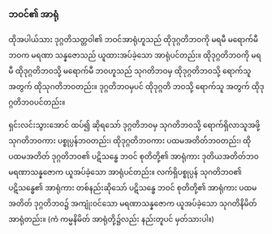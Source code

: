 ### ဘဝင်၏ အာရုံ

ထိုအပါယ်သား ဒုဂ္ဂတိသတ္တဝါ၏ ဘဝင်အာရုံဟူသည် ထိုဒုဂ္ဂတိဘဝကို မရမီ မရောက်မီဘဝက မရဏာ သန္နဇောသည် ယူထားအပ်ခဲ့သော အာရုံပင်တည်း။ 
ထိုဒုဂ္ဂတိဘဝကို မရမီ ထိုဒုဂ္ဂတိဘဝသို့ မရောက်မီ ဘဝဟူသည် သုဂတိဘဝမှ ထိုဒုဂ္ဂတိဘဝသို့ ရောက်သူအတွက် ထိုသုဂတိဘဝတည်း။ 
ဒုဂ္ဂတိဘဝမှပင် ထိုဒုဂ္ဂတိ ဘဝသို့ ရောက်သူ အတွက် ထိုဒုဂ္ဂတိဘဝပင်တည်း။

ရှင်းလင်းသွားအောင် ထပ်၍ ဆိုရသော် ဒုဂ္ဂတိဘဝမှ သုဂတိဘဝသို့ ရောက်ရှိလာသူအဖို့ သုဂတိဘဝကား ပစ္စုပ္ပန်ဘဝတည်း၊ ထိုဒုဂ္ဂတိဘဝကား ပထမအတိတ်ဘဝတည်း၊ ထိုပထမအတိတ် ဒုဂ္ဂတိဘဝ၏ ပဋိသန္ဓေ ဘဝင် စုတိတို့၏ အာရုံကား ဒုတိယအတိတ်ဘဝ မရဏာသန္နဇောက ယူအပ်ခဲ့သော အာရုံပင်တည်း။ 
လက်ရှိပစ္စုပ္ပန် သုဂတိဘဝ၏ ပဋိသန္ဓေ၏ အာရုံကား တစ်နည်းဆိုသော် ပဋိသန္ဓေ ဘဝင် စုတိတို့၏ အာရုံကား ပထမအတိတ် ဒုဂ္ဂတိဘဝ၌ အကျုံးဝင်သော မရဏာသန္နဇောက ယူအပ်ခဲ့သော သုဂတိနိမိတ်အာရုံတည်း။ 
(ကံ ကမ္မနိမိတ် အာရုံတို့၌လည်း နည်းတူပင် မှတ်သားပါ။)